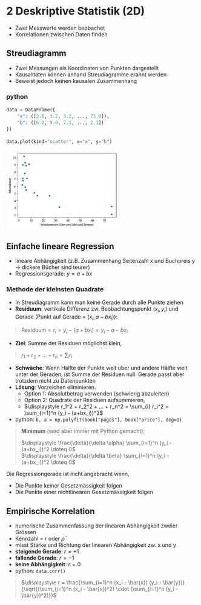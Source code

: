 # 2 Deskriptive Statistik (2D)

* Zwei Messwerte werden beobachet
* Korrelationen zwischen Daten finden

## Streudiagramm

* Zwei Messungen als Koordinaten von Punkten dargestellt
* Kausalitäten können anhand Streudiagramme erahnt werden
* Beweist jedoch keinen kausalen Zusammenhang

### python

```python
data = DataFrame({
    "a": ([2.8, 3.2, 3.2, ..., 75.9]),
    "b": ([6.2, 9.0, 7.1, ..., 2.1])
})

data.plot(kind="scatter", x="a", y="b")
```

<img src="img/streudiagramm.png" style="width:300px">

## Einfache lineare Regression

* lineare Abhängigkeit (z.B. Zusammenhang Seitenzahl x und Buchpreis y $\to$ dickere Bücher sind teurer)
* Regressionsgerade: $y = a + bx$

### Methode der kleinsten Quadrate

* In Streudiagramm kann man keine Gerade durch alle Punkte ziehen
* **Residuum**: vertikale Differenz zw. Beobachtungspunkt $(x_i, y_i)$ und Gerade (Punkt auf Gerade = $(x_i, a+bx_i)$):

> $\text{Residuum} = r_i = y_i - (a + bx_i) = y_i - a - bx_i$

* **Ziel**: Summe der Residuen möglichst klein,

> $\displaystyle r_1 + r_2 + ... + r_n = \sum_{i} r_i$

* **Schwäche**: Wenn Hälfte der Punkte weit über und andere Hälfte weit unter der Geraden, ist Summe der Residuen null. Gerade passt aber trotzdem nicht zu Datenpunkten
* **Lösung**: Vorzeichen eliminieren. 
	* Option 1: Absolutbetrag verwenden (schwierig abzuleiten)
	* Option 2: Quadrate der Residuen aufsummieren,
	* $\displaystyle r_1^2 + r_2^2 + ... + r_n^2 = \sum_{i} r_i^2 = \sum_{i=1}^n (y_i - (a+bx_i))^2$
* python: `b, a = np.polyfit(book["pages"], book["price"], deg=1)`	

> **Minimum** (wird aber immer mit Python gemacht): <br>
> 
> $\displaystyle \frac{\delta}{\delta \alpha} \sum_{i=1}^n (y_i - (a+bx_i))^2 \doteq 0$<br>
> $\displaystyle \frac{\delta}{\delta \beta} \sum_{i=1}^n (y_i - (a+bx_i))^2 \doteq 0$

Die Regressiongerade ist nicht angebracht wenn,

* Die Punkte keiner Gesetzmässigkeit folgen
* Die Punkte einer nichtlinearen Gesetzmässigkeit folgen


## Empirische Korrelation

* numerische Zusammenfassung der linearen Abhängigkeit zweier Grössen
* Kennzahl = $r$ oder $\hat{\rho}$
* misst Stärke und Richtung der linearen Abhängigkeit zw. x und y
* **steigende Gerade**: $r = +1$
* **fallende Gerade**: $r = -1$
* **keine Abhängigkeit**: $r = 0$
* python: `data.corr()`

> $\displaystyle r = \frac{\sum_{i=1}^n (x_i - \bar{x}) (y_i - \bar{y})}{\sqrt{(\sum_{i=1}^n (x_i - \bar{x})^2) \cdot (\sum_{i=1}^n (y_i - \bar{y})^2)}}$
